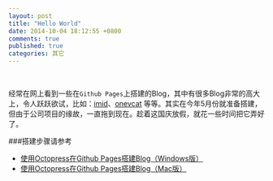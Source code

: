 ```yaml
---
layout: post
title: "Hello World"
date: 2014-10-04 18:12:55 +0800
comments: true
published: true
categories: 其它
---
```

&nbsp;

经常在网上看到一些在`Github Pages`上搭建的Blog，其中有很多Blog非常的高大上，令人跃跃欲试，比如：[imid](http://imid.me/)、[onevcat](http://onevcat.com/) 等等。其实在今年5月份就准备搭建，但由于公司项目的缘故，一直拖到现在。趁着这国庆放假，就花一些时间把它弄好了。

###搭建步骤请参考
* [使用Octopress在Github Pages搭建Blog（Windows版）](http://jcdroid.github.io/blog/2014/10/08/use-octopress-to-build-blog-for-windows)
* [使用Octopress在Github Pages搭建Blog（Mac版）](http://jcdroid.github.io/blog/2014/10/08/use-octopress-to-build-blog-for-mac)
